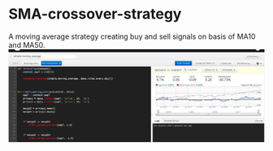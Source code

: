 # SMA-crossover-strategy
A moving average strategy creating buy and sell signals on basis of MA10 and MA50.
![Image of Backtest](https://github.com/Raghav-Dhir/SMA-crossover-strategy/blob/master/sma%20crossover%20backtest%20(1).jpg)
